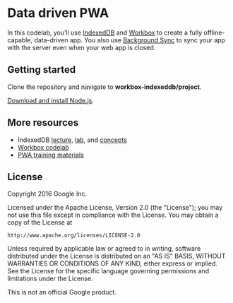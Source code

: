# Data driven PWA

In this codelab, you’ll use [IndexedDB](https://developer.mozilla.org/en-US/docs/Web/API/IndexedDB_API) and [Workbox](https://workboxjs.org/) to create a fully offline-capable, data-driven app. You also use [Background Sync](https://developers.google.com/web/updates/2015/12/background-sync) to sync your app with the server even when your web app is closed.

## Getting started

Clone the repository and navigate to **workbox-indexeddb/project**.

[Download and install Node.js](https://nodejs.org/en/download/).

## More resources

* IndexedDB [lecture](https://developers.google.com/web/ilt/pwa/working-with-indexeddb-slides), [lab](https://developers.google.com/web/ilt/pwa/lab-indexeddb), and [concepts](https://developers.google.com/web/ilt/pwa/working-with-indexeddb)
* [Workbox codelab](https://codelabs.developers.google.com/codelabs/workbox-lab/#0)
* [PWA training materials](https://developers.google.com/web/ilt/pwa/)

## License

Copyright 2016 Google Inc.

Licensed under the Apache License, Version 2.0 (the "License");
you may not use this file except in compliance with the License.
You may obtain a copy of the License at

    http://www.apache.org/licenses/LICENSE-2.0

Unless required by applicable law or agreed to in writing, software
distributed under the License is distributed on an "AS IS" BASIS,
WITHOUT WARRANTIES OR CONDITIONS OF ANY KIND, either express or implied.
See the License for the specific language governing permissions and
limitations under the License.

This is not an official Google product.
